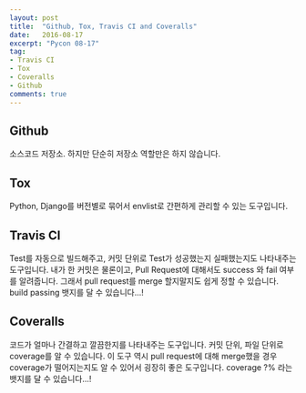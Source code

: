 ```yaml
---
layout: post
title:  "Github, Tox, Travis CI and Coveralls"
date:   2016-08-17
excerpt: "Pycon 08-17"
tag:
- Travis CI
- Tox
- Coveralls
- Github
comments: true
---
```


## Github
소스코드 저장소.
하지만 단순히 저장소 역할만은 하지 않습니다.

## Tox
Python, Django를 버전별로 묶어서 envlist로 간편하게 관리할 수 있는 도구입니다.

## Travis CI
Test를 자동으로 빌드해주고, 커밋 단위로 Test가 성공했는지 실패했는지도 나타내주는 도구입니다.
내가 한 커밋은 물론이고, Pull Request에 대해서도 success 와 fail 여부를 알려줍니다.
그래서 pull request를 merge 할지말지도 쉽게 정할 수 있습니다.
build passing 뱃지를 달 수 있습니다...!

## Coveralls
코드가 얼마나 간결하고 깔끔한지를 나타내주는 도구입니다.
커밋 단위, 파일 단위로 coverage를 알 수 있습니다.
이 도구 역시 pull request에 대해 merge했을 경우 coverage가 떨어지는지도 알 수 있어서 굉장히 좋은 도구입니다.
coverage ?% 라는 뱃지를 달 수 있습니다...!

